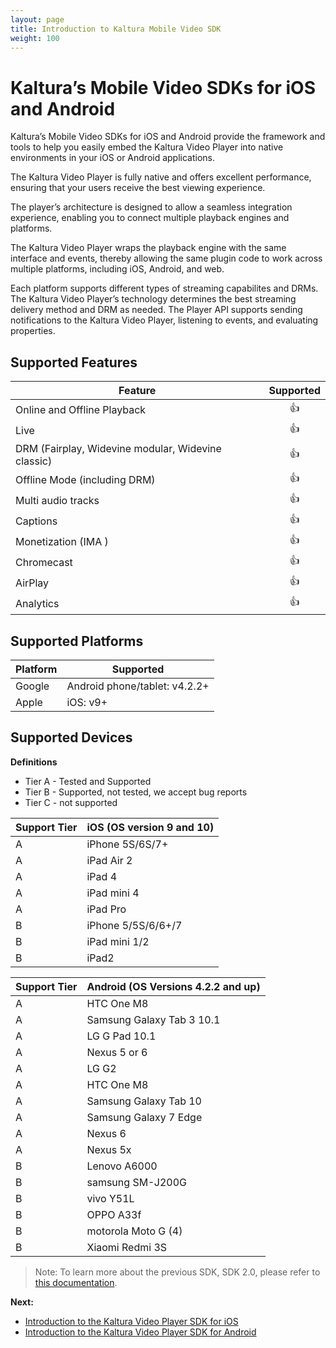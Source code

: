 ```yaml
---
layout: page
title: Introduction to Kaltura Mobile Video SDK
weight: 100
---
```


# Kaltura’s Mobile Video SDKs for iOS and Android

Kaltura’s Mobile Video SDKs for iOS and Android provide the framework and tools to help you easily embed the Kaltura Video Player into native environments in your iOS or Android applications.

The Kaltura Video Player is fully native and offers excellent performance, ensuring that your users receive the best viewing experience. 

The player’s architecture is designed to allow a seamless integration experience, enabling you to connect multiple playback engines and platforms. 

The Kaltura Video Player wraps the playback engine with the same interface and events, thereby allowing the same plugin code to work across multiple platforms, including iOS, Android, and web.

Each platform supports different types of streaming capabilites and DRMs. The Kaltura Video Player’s technology determines the best streaming delivery method and DRM as needed. The Player API supports sending notifications to the Kaltura Video Player, listening to events, and evaluating properties.

## Supported Features  

| Feature  | Supported |
| ------------- | :---: |
| Online and Offline Playback  | :+1:  |
| Live  | :+1:  |
| DRM (Fairplay, Widevine modular, Widevine classic)  | :+1:  |
| Offline Mode (including DRM)  | :+1:  |
| Multi audio tracks  | :+1:  |
| Captions  | :+1:  |
| Monetization (IMA )  | :+1:  |
| Chromecast  | :+1:  |
| AirPlay  | :+1:  |
| Analytics  | :+1:  |

## Supported Platforms  

| Platform  | Supported |
| ------------- | ------------- |
| Google  | Android phone/tablet: v4.2.2+ |
| Apple  |  iOS: v9+ |

## Supported Devices  

**Definitions**

* Tier A - Tested and Supported
* Tier B - Supported, not tested, we accept bug reports
* Tier C - not supported

| Support Tier | iOS (OS version 9 and 10) |
|--------------|---------------------------|
| A            |      iPhone 5S/6S/7+      |
| A            |         iPad Air 2        |
| A            | iPad 4                    |
| A            | iPad mini 4               |
| A            |          iPad Pro         |
| B            | iPhone 5/5S/6/6+/7        |
| B            | iPad mini 1/2             |
| B            | iPad2                     |

| Support Tier | Android (OS Versions 4.2.2 and up) |
|--------------|----------------------------------|
| A            | HTC One M8                         |
| A            | Samsung Galaxy Tab 3 10.1          |
| A            | LG G Pad 10.1                      |
| A            | Nexus 5 or 6                       |
| A            | LG G2                              |
| A            | HTC One M8                         |
| A            | Samsung Galaxy Tab 10              |
| A            | Samsung Galaxy  7 Edge             |
| A            |               Nexus 6              |
| A            |              Nexus 5x              |
| B            | Lenovo A6000                       |
| B            | samsung SM-J200G                   |
| B            |              vivo Y51L             |
| B            | OPPO A33f                          |
| B            | motorola Moto G (4)                |
| B            | Xiaomi Redmi 3S                    |

>Note: To learn more about the previous SDK, SDK 2.0, please refer to [this documentation](https://vpaas.kaltura.com/documentation/Mobile-Video-Player-SDKs/IntroductionV2.html).

**Next:**
* [Introduction to the Kaltura Video Player SDK for iOS](https://vpaas.kaltura.com/documentation/Mobile-Video-Player-SDKs/iOS_Introduction.html)
* [Introduction to the Kaltura Video Player SDK for Android](https://vpaas.kaltura.com/documentation/Mobile-Video-Player-SDKs/Android-introduction.html)
